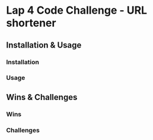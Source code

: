 # Lap 4 Code Challenge - URL shortener

## Installation & Usage

### Installation


### Usage


## Wins & Challenges

### Wins


### Challenges


